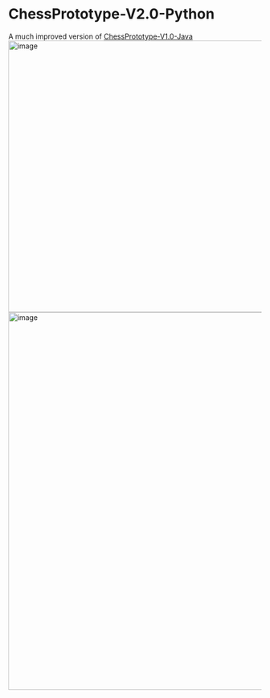 # ChessPrototype-V2.0-Python
A much improved version of [ChessPrototype-V1.0-Java](https://github.com/leonlolleonlol/ChessPrototype-V1.0-Java)
<img width="959" height="539" alt="image" src="https://github.com/user-attachments/assets/32559c7b-c66f-4b7f-9bd7-366121867bda" />
<img width="959" height="750" alt="image" src="https://github.com/user-attachments/assets/fa8f96c4-b01c-4d91-ae2b-b588d70c789d" />
